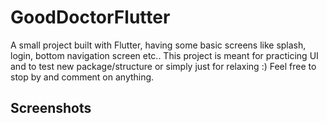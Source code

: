 # GoodDoctorFlutter

A small project built with Flutter, having some basic screens like splash, login, bottom navigation screen etc.. This project is meant for practicing UI and to test new package/structure or simply just for relaxing :) Feel free to stop by and comment on anything.

## Screenshots


